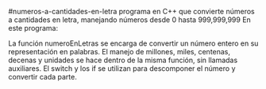 #numeros-a-cantidades-en-letra
programa en C++ que convierte números a cantidades en letra, manejando números desde 0 hasta 999,999,999
En este programa:

La función numeroEnLetras se encarga de convertir un número entero en su representación en palabras.
El manejo de millones, miles, centenas, decenas y unidades se hace dentro de la misma función, sin llamadas auxiliares.
El switch y los if se utilizan para descomponer el número y convertir cada parte.
